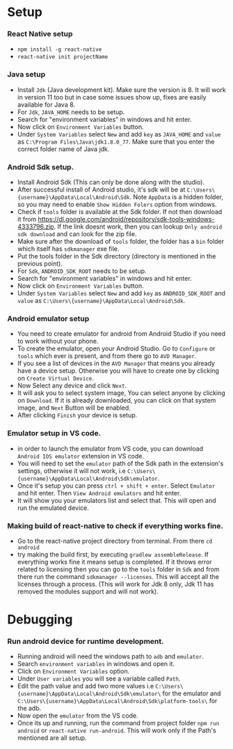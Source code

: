 # Setup

### React Native setup

* `npm install -g react-native`
* `react-native init projectName`


### Java setup

* Install `Jdk` (Java development kit). Make sure the version is 8. It will work in version 11 too but in case some issues show up, fixes are easily available for Java 8.
* For `Jdk`, `JAVA_HOME` needs to be setup.
* Search for "environment variables" in windows and hit enter.
* Now click on `Environment Variables` button.
* Under `System Variables` select `New` and add `key` as `JAVA_HOME` and `value` as `C:\Program Files\Java\jdk1.8.0_77`. Make sure that you enter the correct folder name of Java jdk.


### Android Sdk setup.

* Install Android Sdk (This can only be done along with the studio).
* After successful install of Android studio, it's sdk will be at `C:\Users\{username}\AppData\Local\Android\Sdk`. Note `AppData` is a hidden folder, so you may need to enable `Show Hidden Folers` option from windows.
* Check if `tools` folder is available at the Sdk folder. If not then download it from <https://dl.google.com/android/repository/sdk-tools-windows-4333796.zip>. If the link doesnt work, then you can lookup `Only android sdk download` and can look for the zip file.
* Make sure after the download of `tools` folder, the folder has a `bin` folder which itself has `sdkmanager` exe file.
* Put the tools folder in the Sdk directory (directory is mentioned in the previous point).
* For `Sdk`, `ANDROID_SDK_ROOT` needs to be setup.
* Search for "environment variables" in windows and hit enter.
* Now click on `Environment Variables` button.
* Under `System Variables` select `New` and add `key` as `ANDROID_SDK_ROOT` and `value` as `C:\Users\{username}\AppData\Local\Android\Sdk`.


### Android emulator setup

* You need to create emulator for android from Android Studio if you need to work without your phone.
* To create the emulator, open your Android Studio. Go to `Configure` or `tools` which ever is present, and from there go to `AVD Manager`.
* If you see a list of devices in the `AVD Manager` that means you already have a device setup. Otherwise you will have to create one by clicking on `Create Virtual Device`.
* Now Select any device and click `Next`.
* It will ask you to select system image, You can select anyone by clicking on `Download`. If it is already downloaded, you can click on that system image, and `Next` Button will be enabled.
* After clicking `Finish` your device is setup.


### Emulator setup in VS code.

* in order to launch the emulator from VS code, you can download `Android IOS emulator` extension in VS code.
* You will need to set the `emulator` path of the Sdk path in the extension's settings, otherwise it will not work, i.e `C:\Users\{username}\AppData\Local\Android\Sdk\emulator`.
* Once it's setup you can press `ctrl + shift + enter`. Select `Emulator` and hit enter. Then `View Android emulators` and hit enter.
* It will show you your emulators list and select that. This will open and run the emulated device.


### Making build of react-native to check if everything works fine.

* Go to the react-native project directory from terminal. From there `cd android`
* try making the build first, by executing `gradlew assembleRelease`. If everything works fine it means setup is completed. If it throws error related to licensing then you can go to the `tools` folder in `Sdk` and from there run the command `sdkmanager --licenses`. This will accept all the licenses through a process. (This will work for Jdk 8 only, Jdk 11 has removed the modules support and will not work).


# Debugging

### Run android device for runtime development.
* Running android will need the windows path to `adb` and `emulator`.
* Search `environment variables` in windows and open it.
* Click on `Environment Variables` option.
* Under `User variables` you will see a variable called `Path`.
* Edit the path value and add two more values i.e `C:\Users\{username}\AppData\Local\Android\Sdk\emulator\` for the emulator and `C:\Users\{username}\AppData\Local\Android\Sdk\platform-tools\` for the adb.
* Now open the `emulator` from the VS code.
* Once its up and running, run the command from project folder `npm run android` or `react-native run-android`. This will work only if the Path's mentioned are all setup.